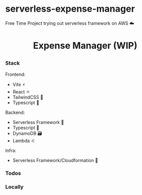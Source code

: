 # serverless-expense-manager
Free Time Project trying out serverless framework on AWS :cloud:

# <p align="center">**Expense Manager (WIP)**</p>



### Stack
Frontend:
- Vite ⚡
- React ⚛️
- TailwindCSS 💨
- Typescript :page_facing_up:

Backend:
- Serverless Framework :bricks:
- Typescript :page_facing_up:
- DynamoDB :card_file_box:
- Lambda :leo:

Infra:
- Serverless Framework/Cloudformation :bricks:

### Todos



### Locally

